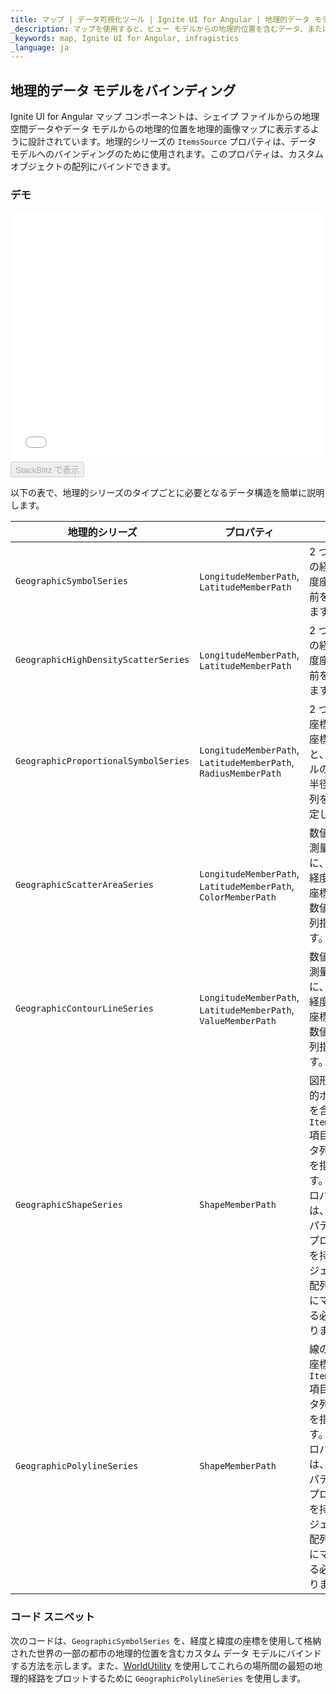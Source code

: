 ```yaml
---
title: マップ | データ可視化ツール | Ignite UI for Angular | 地理的データ モデル | Infragistics
_description: マップを使用すると、ビュー モデルからの地理的位置を含むデータ、またはシェープ ファイルから地理的画像マップにロードされた地理空間データを表示できます。
_keywords: map, Ignite UI for Angular, infragistics
_language: ja
---
```


## 地理的データ モデルをバインディング

Ignite UI for Angular マップ コンポーネントは、シェイプ ファイルからの地理空間データやデータ モデルからの地理的位置を地理的画像マップに表示するように設計されています。地理的シリーズの `ItemsSource` プロパティは、データ モデルへのバインディングのために使用されます。このプロパティは、カスタム オブジェクトの配列にバインドできます。

### デモ

<div class="sample-container" style="height: 400px">
    <iframe id="geo-map-binding-data-model-iframe" src='{environment:demosBaseUrl}/maps/geo-map-binding-data-model' width="100%" height="100%" seamless frameBorder="0" onload="onSampleIframeContentLoaded(this);"></iframe>
</div>
<div>
    <button data-localize="stackblitz" disabled class="stackblitz-btn"   data-iframe-id="geo-map-binding-data-model-iframe" data-demos-base-url="{environment:demosBaseUrl}">StackBlitz で表示
    </button>
</div>

<div class="divider--half"></div>

以下の表で、地理的シリーズのタイプごとに必要となるデータ構造を簡単に説明します。

| 地理的シリーズ                              | プロパティ                                                           | 説明                                                                                                  |
| ------------------------------------ | --------------------------------------------------------------- | --------------------------------------------------------------------------------------------------- |
| `GeographicSymbolSeries`             | `LongitudeMemberPath`, `LatitudeMemberPath`                     | 2 つの数値の経度と緯度座標の名前を指定します。                                                                            |
| `GeographicHighDensityScatterSeries` | `LongitudeMemberPath`, `LatitudeMemberPath`                     | 2 つの数値の経度と緯度座標の名前を指定します。                                                                            |
| `GeographicProportionalSymbolSeries` | `LongitudeMemberPath`, `LatitudeMemberPath`, `RadiusMemberPath` | 2 つの経度座標と緯度座標の名前と、シンボルのサイズ/半径の数字列を 1 列指定します。                                                        |
| `GeographicScatterAreaSeries`        | `LongitudeMemberPath`, `LatitudeMemberPath`, `ColorMemberPath`  | 数値の三角測量のために、2 つの経度と緯度座標および数値列を 1 列指定します。                                                            |
| `GeographicContourLineSeries`        | `LongitudeMemberPath`, `LatitudeMemberPath`, `ValueMemberPath`  | 数値の三角測量のために、2 つの経度と緯度座標および数値列を 1 列指定します。                                                            |
| `GeographicShapeSeries`              | `ShapeMemberPath`                                               | 図形の地理的ポイントを含む `ItemsSource` 項目のデータ列の名前を指定します。このプロパティは、x プロパティと y プロパティを持つオブジェクトの配列の配列にマップする必要があります。 |
| `GeographicPolylineSeries`           | `ShapeMemberPath`                                               | 線の地理的座標を含む`ItemsSource` 項目のデータ列の名前を指定します。このプロパティは、x プロパティと y プロパティを持つオブジェクトの配列の配列にマップする必要があります。     |

### コード スニペット

次のコードは、`GeographicSymbolSeries` を、経度と緯度の座標を使用して格納された世界の一部の都市の地理的位置を含むカスタム データ モデルにバインドする方法を示します。また、[WorldUtility](map_resources_world_util.md) を使用してこれらの場所間の最短の地理的経路をプロットするために `GeographicPolylineSeries` を使用します。
